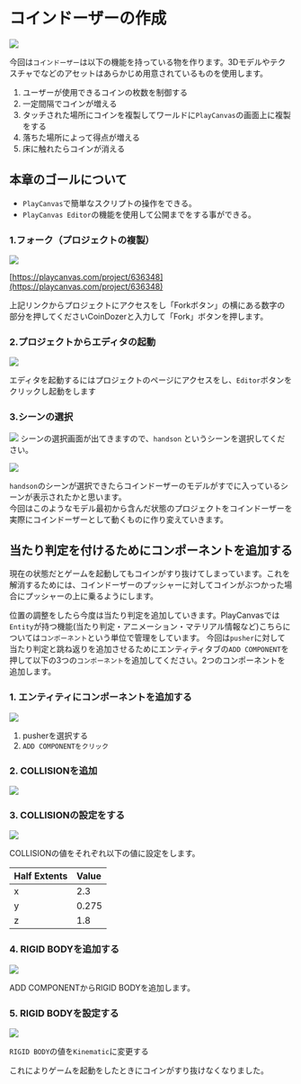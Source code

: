 # コインドーザーの作成

![](../.gitbook/assets/kanseizu.png)

今回は`コインドーザー`は以下の機能を持っている物を作ります。3Dモデルやテクスチャでなどのアセットはあらかじめ用意されているものを使用します。

1. ユーザーが使用できるコインの枚数を制御する
2. 一定間隔でコインが増える
3. タッチされた場所にコインを複製してワールドに`PlayCanvas`の画面上に複製をする
4. 落ちた場所によって得点が増える
5. 床に触れたらコインが消える

## 本章のゴールについて

* `PlayCanvas`で簡単なスクリプトの操作をできる。
* `PlayCanvas Editor`の機能を使用して公開までをする事ができる。

### 1.フォーク（プロジェクトの複製）

![](../.gitbook/assets/fork1.png)

[https://playcanvas.com/project/636348](https://playcanvas.com/project/636348)

上記リンクからプロジェクトにアクセスをし「Forkボタン」の横にある数字の部分を押してくださいCoinDozerと入力して「Fork」ボタンを押します。

### 2.プロジェクトからエディタの起動

![](../.gitbook/assets/fork4.png)

エディタを起動するにはプロジェクトのページにアクセスをし、`Editor`ボタンをクリックし起動をします

### 3.シーンの選択

![](../.gitbook/assets/tu-1%20%281%29.png) シーンの選択画面が出てきますので、`handson` というシーンを選択してください。

![](../.gitbook/assets/launch-jie-guo%20%281%29.png)

`handson`のシーンが選択できたらコインドーザーのモデルがすでに入っているシーンが表示されたかと思います。  
今回はこのようなモデル最初から含んだ状態のプロジェクトをコインドーザーを実際にコインドーザーとして動くものに作り変えていきます。

## 当たり判定を付けるためにコンポーネントを追加する

現在の状態だとゲームを起動してもコインがすり抜けてしまっています。これを解消するためには、コインドーザーのプッシャーに対してコインがぶつかった場合にプッシャーの上に乗るようにします。

位置の調整をしたら今度は当たり判定を追加していきます。PlayCanvasでは`Entity`が持つ機能\(当たり判定・アニメーション・マテリアル情報など\)こちらについては`コンポーネント`という単位で管理をしています。 今回は`pusher`に対して当たり判定と跳ね返りを追加させるためにエンティティタブの`ADD COMPONENT`を押して以下の3つの`コンポーネント`を追加してください。2つのコンポーネントを追加します。

### 1. エンティティにコンポーネントを追加する

![](../.gitbook/assets/component12.png)

1. pusherを選択する
2. `ADD COMPONENTをクリック`

### 2. COLLISIONを追加

![](../.gitbook/assets/component3%20%281%29.png)

### 3. COLLISIONの設定をする

![](../.gitbook/assets/component4%20%281%29.png)

COLLISIONの値をそれぞれ以下の値に設定をします。

| Half Extents | Value |
| :--- | :--- |
| x | 2.3 |
| y | 0.275 |
| z | 1.8 |

### 4. RIGID BODYを追加する

![](../.gitbook/assets/component5%20%281%29.png)

ADD COMPONENTからRIGID BODYを追加します。

### 5. RIGID BODYを設定する

![](../.gitbook/assets/component6.png)

`RIGID BODY`の値を`Kinematic`に変更する

これによりゲームを起動をしたときにコインがすり抜けなくなりました。


